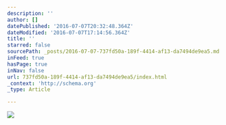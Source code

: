 ```yaml
---
description: ''
author: []
datePublished: '2016-07-07T20:32:48.364Z'
dateModified: '2016-07-07T17:14:56.364Z'
title: ''
starred: false
sourcePath: _posts/2016-07-07-737fd50a-189f-4414-af13-da7494de9ea5.md
inFeed: true
hasPage: true
inNav: false
url: 737fd50a-189f-4414-af13-da7494de9ea5/index.html
_context: 'http://schema.org'
_type: Article

---
```

![](https://the-grid-user-content.s3-us-west-2.amazonaws.com/cf2c0ea8-fce6-4262-8116-bed442e72d09.jpg)